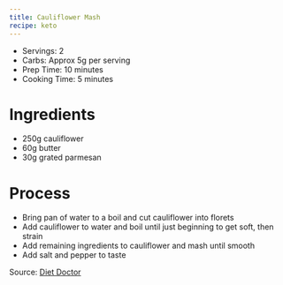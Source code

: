 ```yaml
---
title: Cauliflower Mash
recipe: keto
---
```


* Servings: 2
* Carbs: Approx 5g per serving
* Prep Time: 10 minutes
* Cooking Time: 5 minutes

# Ingredients
* 250g cauliflower
* 60g butter
* 30g grated parmesan

# Process
* Bring pan of water to a boil and cut cauliflower into florets
* Add cauliflower to water and boil until just beginning to get soft, then strain
* Add remaining ingredients to cauliflower and mash until smooth
* Add salt and pepper to taste

Source: [Diet Doctor](https://www.dietdoctor.com/recipes/low-carb-cauliflower-mash)
